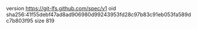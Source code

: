 version https://git-lfs.github.com/spec/v1
oid sha256:41f55debf47ad8ad906980d99243953fd28c97b83c91eb053fa589dc7b803f95
size 819
